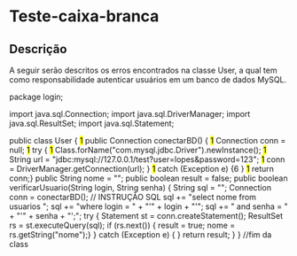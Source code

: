 # Teste-caixa-branca

## Descrição

A seguir serão descritos os erros encontrados na classe User, a qual tem como responsabilidade
autenticar usuários em um banco de dados MySQL. 

package login;

import java.sql.Connection;
import java.sql.DriverManager;
import java.sql.ResultSet;
import java.sql.Statement;

public class User {
    <mark>1</mark> public Connection conectarBD() {
        <mark>1</mark> Connection conn = null;
        <mark>1</mark> try {
            <mark>1</mark> Class.forName("com.mysql.jdbc.Driver").newInstance();
            <mark>1</mark> String url = "jdbc:mysql://127.0.0.1/test?user=lopes&password=123";
            <mark>1</mark> conn = DriverManager.getConnection(url);
        } <mark>1</mark> catch (Exception e) {6 }
        <mark>1</mark> return conn;}
    public String nome = "";
    public boolean result = false;
    public boolean verificarUsuario(String login, String senha) {
        String sql = "";
        Connection conn = conectarBD();
        // INSTRUÇÃO SQL
        sql += "select nome from usuarios ";
        sql += "where login = " + "'" + login + "'";
        sql += " and senha = " + "'" + senha + "';";
        try {
            Statement st = conn.createStatement();
            ResultSet rs = st.executeQuery(sql);
            if (rs.next()) {
                result = true;
                nome = rs.getString("nome");}
        } catch (Exception e) { }
        return result; }
} //fim da class



